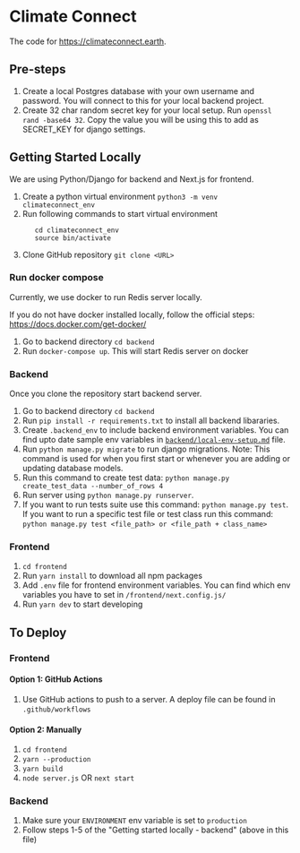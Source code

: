 # Climate Connect

The code for https://climateconnect.earth. 

## Pre-steps

1.  Create a local Postgres database with your own username and password. You will connect to this for your local backend project.
2.  Create 32 char random secret key for your local setup. Run `openssl rand -base64 32`. Copy the
    value you will be using this to add as SECRET_KEY for django settings.

## Getting Started Locally

We are using Python/Django for backend and Next.js for frontend.

1.  Create a python virtual environment `python3 -m venv climateconnect_env`
2.  Run following commands to start virtual environment
    ```
       cd climateconnect_env
       source bin/activate
    ```
3.  Clone GitHub repository `git clone <URL>`

### Run docker compose

Currently, we use docker to run Redis server locally. 

If you do not have docker installed locally, follow the official steps: https://docs.docker.com/get-docker/

1. Go to backend directory `cd backend`
2. Run `docker-compose up`. This will start Redis server on docker

### Backend

Once you clone the repository start backend server.

1.  Go to backend directory `cd backend`
2.  Run `pip install -r requirements.txt` to install all backend libararies.
3.  Create `.backend_env` to include backend environment variables. You can find upto date sample env variables in [`backend/local-env-setup.md`](https://github.com/climateconnect/climateconnect/blob/master/backend/local-env-setup.md) file.
4.  Run `python manage.py migrate` to run django migrations. Note: This command is used for
    when you first start or whenever you are adding or updating database models.
5.  Run this command to create test data: `python manage.py create_test_data --number_of_rows 4`
6.  Run server using `python manage.py runserver`.
7.  If you want to run tests suite use this command: `python manage.py test`. If you want to run a
    specific test file or test class run this command:
    `python manage.py test <file_path> or <file_path + class_name>`

### Frontend

1. `cd frontend`
2. Run `yarn install` to download all npm packages
3. Add `.env` file for frontend environment variables. You can find which env variables you have to set in `/frontend/next.config.js/`
4. Run `yarn dev` to start developing

## To Deploy

###  Frontend

#### Option 1: GitHub Actions

1. Use GitHub actions to push to a server. A deploy file can be found in `.github/workflows`

#### Option 2: Manually

1. `cd frontend`
2. `yarn --production`
3. `yarn build`
4. `node server.js` OR `next start` 

### Backend

1. Make sure your `ENVIRONMENT` env variable is set to `production`
2. Follow steps 1-5 of the "Getting started 
locally - backend" (above in this file)

